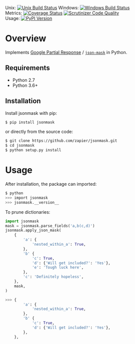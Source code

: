 Unix: [![Unix Build Status](https://img.shields.io/travis/zapier/jsonmask/master.svg)](https://travis-ci.org/zapier/jsonmask) Windows: [![Windows Build Status](https://img.shields.io/appveyor/ci/zapier/jsonmask/master.svg)](https://ci.appveyor.com/project/zapier/jsonmask)<br>Metrics: [![Coverage Status](https://img.shields.io/coveralls/zapier/jsonmask/master.svg)](https://coveralls.io/r/zapier/jsonmask) [![Scrutinizer Code Quality](https://img.shields.io/scrutinizer/g/zapier/jsonmask.svg)](https://scrutinizer-ci.com/g/zapier/jsonmask/?branch=master)<br>Usage: [![PyPI Version](https://img.shields.io/pypi/v/jsonmask.svg)](https://pypi.org/project/jsonmask)

# Overview

Implements [Google Partial Response](https://developers.google.com/discovery/v1/performance#partial-response) / [`json-mask`](https://github.com/nemtsov/json-mask) in Python.

## Requirements

* Python 2.7
* Python 3.6+

## Installation

Install jsonmask with pip:

```sh
$ pip install jsonmask
```

or directly from the source code:

```sh
$ git clone https://github.com/zapier/jsonmask.git
$ cd jsonmask
$ python setup.py install
```

# Usage

After installation, the package can imported:

```sh
$ python
>>> import jsonmask
>>> jsonmask.__version__
```

To prune dictionaries:

```py
import jsonmask
mask = jsonmask.parse_fields('a,b(c,d)')
jsonmask.apply_json_mask(
    {
        'a': {
            'nested_within_a': True,
        },
        'b' {
            'c': True,
            'd': {'Will get included?': 'Yes'},
            'e': 'Tough luck here',
        },
        'c': 'Definitely hopeless',
    },
    mask,
)

>>> {
        'a': {
            'nested_within_a': True,
        },
        'b' {
            'c': True,
            'd': {'Will get included?': 'Yes'},
        },
    },
```

